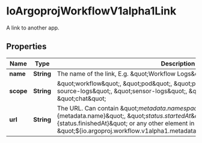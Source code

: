 

# IoArgoprojWorkflowV1alpha1Link

A link to another app.

## Properties

Name | Type | Description | Notes
------------ | ------------- | ------------- | -------------
**name** | **String** | The name of the link, E.g. \&quot;Workflow Logs\&quot; or \&quot;Pod Logs\&quot; | 
**scope** | **String** | \&quot;workflow\&quot;, \&quot;pod\&quot;, \&quot;pod-logs\&quot;, \&quot;event-source-logs\&quot;, \&quot;sensor-logs\&quot;, \&quot;custom-buttons\&quot; or \&quot;chat\&quot; | 
**url** | **String** | The URL. Can contain \&quot;${metadata.namespace}\&quot;, \&quot;${metadata.name}\&quot;, \&quot;${status.startedAt}\&quot;, \&quot;${status.finishedAt}\&quot; or any other element in workflow yaml, e.g. \&quot;${io.argoproj.workflow.v1alpha1.metadata.annotations.userDefinedKey}\&quot; | 



